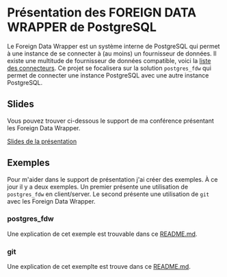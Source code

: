 # Présentation des FOREIGN DATA WRAPPER de PostgreSQL

Le Foreign Data Wrapper est un système interne de PostgreSQL qui permet à une instance de se connecter à (au moins) un fournisseur de données.
Il existe une multitude de fournisseur de données compatible, voici la [liste des connecteurs](https://wiki.postgresql.org/wiki/Foreign_data_wrappers).
Ce projet se focalisera sur la solution `postgres_fdw` qui permet de connecter une instance PostgreSQL avec une autre instance PostgreSQL.

## Slides

Vous pouvez trouver ci-dessous le support de ma conférence présentant les Foreign Data Wrapper.

[Slides de la présentation](./slides/index.html)

## Exemples

Pour m'aider dans le support de présentation j'ai créer des exemples.
À ce jour il y a deux exemples.
Un premier présente une utilisation de `postgres_fdw` en client/server.
Le second présente une utilisation de `git` avec les Foreign Data Wrapper.

### postgres_fdw

Une explication de cet exemple est trouvable dans ce [README.md](./client_server_pg_fdw/README.md).

### git

Une explication de cet exemplte est trouve dans ce [README.md](./git_fdw/README.md).
